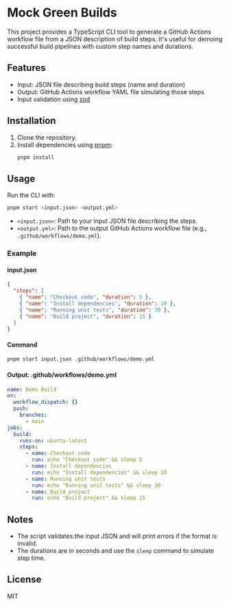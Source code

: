 # Mock Green Builds

This project provides a TypeScript CLI tool to generate a GitHub Actions workflow file from a JSON description of build steps. It's useful for demoing successful build pipelines with custom step names and durations.

## Features
- Input: JSON file describing build steps (name and duration)
- Output: GitHub Actions workflow YAML file simulating those steps
- Input validation using [zod](https://github.com/colinhacks/zod)

## Installation

1. Clone the repository.
2. Install dependencies using [pnpm](https://pnpm.io/):
   ```sh
   pnpm install
   ```

## Usage

Run the CLI with:

```sh
pnpm start <input.json> <output.yml>
```

- `<input.json>`: Path to your input JSON file describing the steps.
- `<output.yml>`: Path to the output GitHub Actions workflow file (e.g., `.github/workflows/demo.yml`).

### Example

#### input.json
```json
{
  "steps": [
    { "name": "Checkout code", "duration": 5 },
    { "name": "Install dependencies", "duration": 10 },
    { "name": "Running unit tests", "duration": 30 },
    { "name": "Build project", "duration": 15 }
  ]
}
```

#### Command
```sh
pnpm start input.json .github/workflows/demo.yml
```

#### Output: .github/workflows/demo.yml
```yaml
name: Demo Build
on:
  workflow_dispatch: {}
  push:
    branches:
      - main
jobs:
  build:
    runs-on: ubuntu-latest
    steps:
      - name: Checkout code
        run: echo "Checkout code" && sleep 5
      - name: Install dependencies
        run: echo "Install dependencies" && sleep 10
      - name: Running unit tests
        run: echo "Running unit tests" && sleep 30
      - name: Build project
        run: echo "Build project" && sleep 15
```

## Notes
- The script validates the input JSON and will print errors if the format is invalid.
- The durations are in seconds and use the `sleep` command to simulate step time.

## License
MIT 